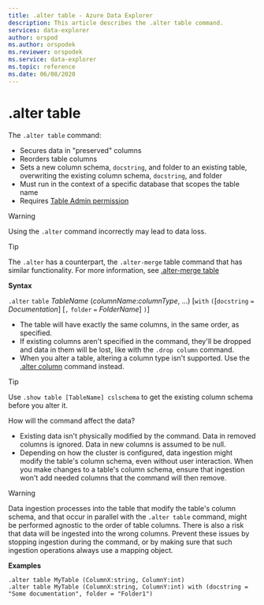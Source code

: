 ```yaml
---
title: .alter table - Azure Data Explorer
description: This article describes the .alter table command.
services: data-explorer
author: orspod
ms.author: orspodek
ms.reviewer: orspodek
ms.service: data-explorer
ms.topic: reference
ms.date: 06/08/2020
---
```

# .alter table
 
The `.alter table` command:
* Secures data in "preserved" columns
* Reorders table columns
* Sets a new column schema, `docstring`, and folder to an existing table, overwriting the existing column schema, `docstring`, and folder
* Must run in the context of a specific database that scopes the table name
* Requires [Table Admin permission](../management/access-control/role-based-authorization.md)

> [!WARNING]
> Using the `.alter` command incorrectly may lead to data loss.

> [!TIP]
> The `.alter` has a counterpart, the `.alter-merge` table command that has similar functionality. For more information, see [.alter-merge table](../management/alter-merge-table-command.md)

**Syntax**

`.alter` `table` *TableName* (*columnName*:*columnType*, ...)  [`with` `(`[`docstring` `=` *Documentation*] [`,` `folder` `=` *FolderName*] `)`]


 * The table will have exactly the same columns, in the same order, as specified.
 * If existing columns aren't specified in the command, they'll be dropped and data in them will be lost, like with the `.drop column` command.
 * When you alter a table, altering a column type isn't supported. Use the [.alter column](alter-column.md) command instead.

> [!TIP]
> Use `.show table [TableName] cslschema` to get the existing column schema before you alter it.


How will the command affect the data?
* Existing data isn't physically modified by the command. Data in removed columns is ignored. Data in new columns is assumed to be null.
* Depending on how the cluster is configured, data ingestion might modify the table's column schema, even without user interaction. When you make changes to a table's column schema, ensure that ingestion won't add needed columns that the command will then remove.

> [!WARNING]
> Data ingestion processes into the table that modify the table's column schema, and that occur in parallel with the `.alter table` command, might be performed agnostic to the order of table columns. There is also a risk that data will be ingested into the wrong columns. Prevent these issues by stopping ingestion during the command, or by making sure that such ingestion operations always use a mapping object.

**Examples**

```kusto
.alter table MyTable (ColumnX:string, ColumnY:int) 
.alter table MyTable (ColumnX:string, ColumnY:int) with (docstring = "Some documentation", folder = "Folder1")
```
